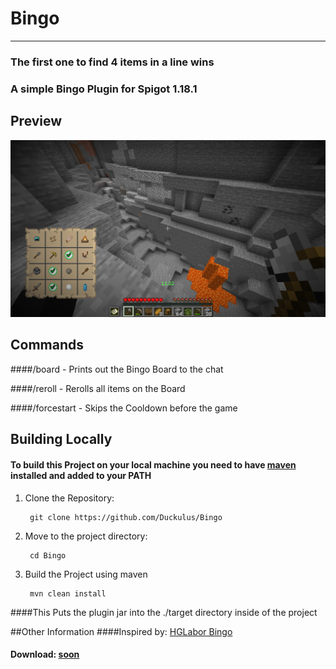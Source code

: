 # Bingo

---

### The first one to find 4 items in a line wins  
### A simple Bingo Plugin for Spigot 1.18.1


## Preview
![Preview](public/preview.png)

## Commands
####/board - Prints out the Bingo Board to the chat

####/reroll - Rerolls all items on the Board

####/forcestart - Skips the Cooldown before the game

## Building Locally
#### To build this Project on your local machine you need to have [maven](https://maven.apache.org/download.cgi) installed and added to your PATH
1. Clone the Repository:

        git clone https://github.com/Duckulus/Bingo
2. Move to the project directory:

        cd Bingo
3. Build the Project using maven

        mvn clean install

####This Puts the plugin jar into the ./target directory inside of the project

##Other Information
####Inspired by: [HGLabor Bingo](https://github.com/HGLabor/Bingo)
#### Download: [soon]()
        

